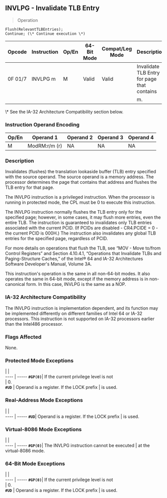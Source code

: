 ## INVLPG - Invalidate TLB Entry

> Operation

``` slim
Flush(RelevantTLBEntries);
Continue; (\* Continue execution \*)

```

 Opcode | Instruction| Op/En| 64-Bit Mode| Compat/Leg Mode| Description                                
 ---  | --- | --- | --- | --- | ---
 0F 01/7| INVLPG m   | M    | Valid      | Valid          | Invalidate TLB Entry for page that contains
        |            |      |            |                | m.                                         
<aside class="notification">
\* See the IA-32 Architecture Compatibility section below.
</aside>


### Instruction Operand Encoding
 Op/En| Operand 1    | Operand 2| Operand 3| Operand 4
 ---  | --- | --- | --- | ---
 M    | ModRM:r/m (r)| NA       | NA       | NA       

### Description
Invalidates (flushes) the translation lookaside buffer (TLB) entry specified
with the source operand. The source operand is a memory address. The processor
determines the page that contains that address and flushes the TLB entry for
that page.

The INVLPG instruction is a privileged instruction. When the processor is running
in protected mode, the CPL must be 0 to execute this instruction.

The INVLPG instruction normally flushes the TLB entry only for the specified
page; however, in some cases, it may flush more entries, even the entire TLB.
The instruction is guaranteed to invalidates only TLB entries associated with
the current PCID. (If PCIDs are disabled  -  CR4.PCIDE = 0  -  the current PCID
is 000H.) The instruction also invalidates any global TLB entries for the specified
page, regardless of PCID.

For more details on operations that flush the TLB, see “MOV - Move to/from Control
Registers” and Section 4.10.4.1, “Operations that Invalidate TLBs and Paging-Structure
Caches,” of the Intel® 64 and IA-32 Architectures Software Developer's Manual,
Volume 3A.

This instruction's operation is the same in all non-64-bit modes. It also operates
the same in 64-bit mode, except if the memory address is in non-canonical form.
In this case, INVLPG is the same as a NOP.


### IA-32 Architecture Compatibility
The INVLPG instruction is implementation dependent, and its function may be
implemented differently on different families of Intel 64 or IA-32 processors.
This instruction is not supported on IA-32 processors earlier than the Intel486
processor.



### Flags Affected
None.


### Protected Mode Exceptions
   | |  
---- | -----
 **``#GP(0)``**| If the current privilege level is not    
       | 0.                                       
 **``#UD``**   | Operand is a register. If the LOCK prefix
       | is used.                                 

### Real-Address Mode Exceptions
   | |  
---- | -----
 **``#UD``**| Operand is a register. If the LOCK prefix
    | is used.                                 

### Virtual-8086 Mode Exceptions
   | |  
---- | -----
 **``#GP(0)``**| The INVLPG instruction cannot be executed
       | at the virtual-8086 mode.                

### 64-Bit Mode Exceptions
   | |  
---- | -----
 **``#GP(0)``**| If the current privilege level is not    
       | 0.                                       
 **``#UD``**   | Operand is a register. If the LOCK prefix
       | is used.                                 
